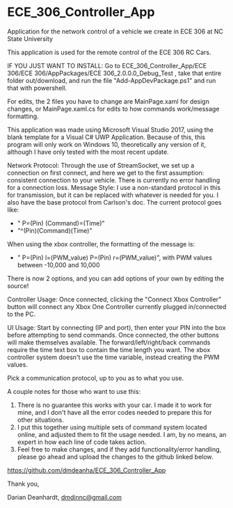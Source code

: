 # ECE_306_Controller_App
Application for the network control of a vehicle we create in ECE 306 at NC State University

This application is used for the remote control of the ECE 306 RC Cars.

IF YOU JUST WANT TO INSTALL: Go to ECE_306_Controller_App/ECE 306/ECE 306/AppPackages/ECE 306_2.0.0.0_Debug_Test , take that entire folder out/download, and run the file "Add-AppDevPackage.ps1" and run that with powershell.

For edits, the 2 files you have to change are MainPage.xaml for design changes, or MainPage.xaml.cs for edits to how commands work/message formatting.

This application was made using Microsoft Visual Studio 2017, using the blank template for a Visual C# UWP Application. Because of this, this program will only work on Windows 10, theoretically any version of it, although I have only tested with the most recent update.

Network Protocol: Through the use of StreamSocket, we set up a connection on first connect, and here we get to the first assumption: consistent connection to your vehicle. There is currently no error handling for a connection loss.
Message Style: I use a non-standard protocol in this for transmission, but it can be replaced with whatever is needed for you. I also have the base protocol from Carlson's doc. The current protocol goes like:
* " P=(Pin) (Command)=(Time)"
* "^(Pin)(Command)(Time)"

When using the xbox controller, the formatting of the message is:
* " P=(Pin) l=(PWM_value)  P=(Pin) r=(PWM_value)", with PWM values between -10,000 and 10,000

There is now 2 options, and you can add options of your own by editing the source!

Controller Usage: Once connected, clicking the "Connect Xbox Controller" button will connect any Xbox One Controller currently plugged in/connected to the PC.

UI Usage: Start by connecting (IP and port), then enter your PIN into the box before attempting to send commands. Once connected, the other buttons will make themselves available. The forward/left/right/back commands require the time text box to contain the time length you want. The xbox controller system doesn't use the time variable, instead creating the PWM values.

Pick a communication protocol, up to you as to what you use.
    
A couple notes for those who want to use this:
1. There is no guarantee this works with your car. I made it to work for mine, and I don't have all the error codes needed to prepare this for other situations.
2. I put this together using multiple sets of command system located online, and adjusted them to fit the usage needed. I am, by no means, an expert in how each line of code takes action.
3. Feel free to make changes, and if they add functionality/error handling, please go ahead and upload the changes to the github linked below.

https://github.com/dmdeanha/ECE_306_Controller_App

Thank you,

Darian Deanhardt, dmdinnc@gmail.com
